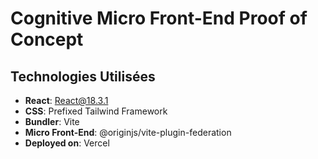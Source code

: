 # Cognitive Micro Front-End Proof of Concept

## Technologies Utilisées

- **React**: [React@18.3.1](https://reactjs.org/)
- **CSS**: Prefixed Tailwind Framework
- **Bundler**: Vite
- **Micro Front-End**: @originjs/vite-plugin-federation
- **Deployed on**: Vercel
